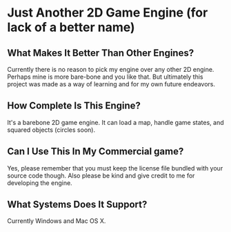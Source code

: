 Just Another 2D Game Engine (for lack of a better name)
=======================================================

What Makes It Better Than Other Engines?
----------------------------------------
Currently there is no reason to pick my engine over any other 2D engine. Perhaps mine is more bare-bone and you like that. But ultimately this project was made as a way of learning and for my own future endeavors.

How Complete Is This Engine?
----------------------------
It's a barebone 2D game engine. It can load a map, handle game states, and squared objects (circles soon).

Can I Use This In My Commercial game?
-------------------------------------
Yes, please remember that you must keep the license file bundled with your source code though. Also please be kind and give credit to me for developing the engine.

What Systems Does It Support?
-----------------------------
Currently Windows and Mac OS X.